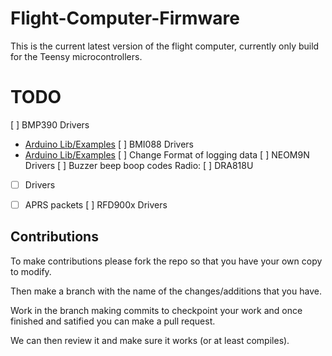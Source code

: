# Flight-Computer-Firmware

This is the current latest version of the flight computer, currently only build for the Teensy microcontrollers.


# TODO

[ ] BMP390 Drivers
- [Arduino Lib/Examples](https://github.com/adafruit/Adafruit_BMP3XX)
[ ] BMI088 Drivers
- [Arduino Lib/Examples](https://github.com/bolderflight/bmi088-arduino)
[ ] Change Format of logging data
[ ] NEOM9N Drivers
[ ] Buzzer beep boop codes
Radio:
[ ] DRA818U
- [ ] Drivers
- [ ] APRS packets
[ ] RFD900x Drivers


## Contributions

To make contributions please fork the repo so that you have your own copy to modify.

Then make a branch with the name of the changes/additions that you have.

Work in the branch making commits to checkpoint your work and once finished and satified you can make a pull request.

We can then review it and make sure it works (or at least compiles).

